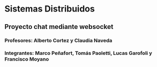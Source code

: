 # Sistemas Distribuidos
## Proyecto chat mediante websocket 

### Profesores: Alberto Cortez y Claudia Naveda
### Integrantes: Marco Peñafort, Tomás Paoletti, Lucas Garofoli y Francisco Moyano
